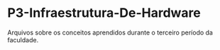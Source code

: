# P3-Infraestrutura-De-Hardware
Arquivos sobre os conceitos aprendidos durante o terceiro período da faculdade. 
